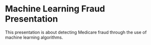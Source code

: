 # Machine Learning Fraud Presentation

This presentation is about detecting Medicare fraud through the use of machine learning algorithms.
